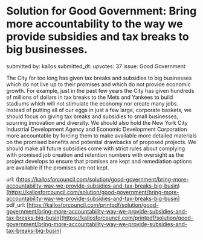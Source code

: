 # Solution for Good Government: Bring more accountability to the way we provide subsidies and tax breaks to big businesses. #

submitted by: kallos
submitted_dt: 
upvotes: 37
issue: Good Government

The City for too long has given tax breaks and subsidies to big businesses which do not live up to their promises and which do not provide economic growth. For example, just in the past few years the City has given hundreds of millions of dollars in tax breaks to the Mets and Yankees to build stadiums which will not stimulate the economy nor create many jobs. Instead of putting all of our eggs in just a few large, corporate baskets, we should focus on giving tax breaks and subsidies to small businesses, spurring innovation and diversity. We should also hold the New York City Industrial Development Agency and Economic Development Corporation more accountable by forcing them to make available more detailed materials on the promised benefits and potential drawbacks of proposed projects. We should make all future subsidies come with strict rules about complying with promised job creation and retention numbers with oversight as the project develops to ensure that promises are kept and remediation options are available if the promises are not kept.

url: (https://kallosforcouncil.com/solution/good-government/bring-more-accountability-way-we-provide-subsidies-and-tax-breaks-big-busin)[https://kallosforcouncil.com/solution/good-government/bring-more-accountability-way-we-provide-subsidies-and-tax-breaks-big-busin]
pdf_url: [https://kallosforcouncil.com/printpdf/solution/good-government/bring-more-accountability-way-we-provide-subsidies-and-tax-breaks-big-busin](https://kallosforcouncil.com/printpdf/solution/good-government/bring-more-accountability-way-we-provide-subsidies-and-tax-breaks-big-busin)